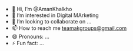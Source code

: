 - 👋 Hi, I’m @AmanKhalkho
- 👀 I’m interested in Digital MArketing
- 💞️ I’m looking to collaborate on ...
- 📫 How to reach me teamakgroups@gmail.com
- 😄 Pronouns: ...
- ⚡ Fun fact: ...

<!---
AmanKhalkho/AmanKhalkho is a ✨ special ✨ repository because its `README.md` (this file) appears on your GitHub profile.
You can click the Preview link to take a look at your changes.
--->
